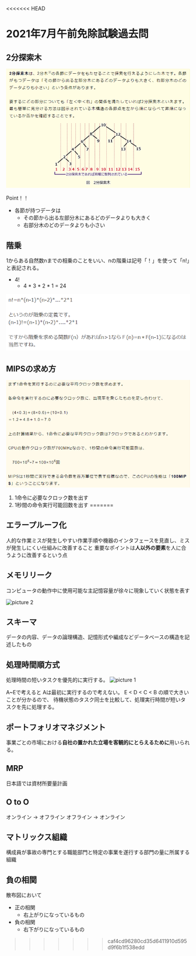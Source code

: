 <<<<<<< HEAD
# 2021年7月午前免除試験過去問

## 2分探索木
![picture 1](../../images/504bb9d5c0c49f732f6d9fdc86375cededb0f00c12deed6d72c88a26360b33ed.png)

Point！！
- 各節が持つデータは
  - その節から出る左部分木にあるどのデータよりも大きく
  - 右部分木のどのデータよりも小さい


## 階乗
1からある自然数nまでの相乗のことをいい、nの階乗は記号「！」を使って「n!」と表記される。

- 4!
  - 4 * 3 * 2 * 1 = 24

![picture 2](../../images/be7396cc793ba6795234714adff9676766ca8c8a6a9d3d9af8723492f37a852f.png)


## MIPSの求め方
![picture 3](../../images/2f901cf2600ec8d2e5f05a712d1a20d80e440d13be7a77d4420f17c7148e6582.png)

1. 1命令に必要なクロック数を出す
2. 1秒間の命令実行可能回数を出す
=======
## エラープルーフ化
人的な作業ミスが発生しやすい作業手順や機器のインタフェースを見直し、ミスが発生しにくい仕組みに改善すること
重要なポイントは**人以外の要素**を人に合うように改善するという点

## メモリリーク
コンピュータの動作中に使用可能な主記憶容量が徐々に現象していく状態を表す


![picture 2](../../../images/013b991b06f9c9aea25d037287bdbc06f72c02cab37a694a0ba987ffa6a03212.png)


## スキーマ
データの内容、データの論理構造、記憶形式や編成などデータベースの構造を記述したもの


## 処理時間順方式
処理時間の短いタスクを優先的に実行する。
![picture 1](../../../images/94c0b25e6147aa8a195d704b633eac16bafe419c8f19abbc31d92744256a547d.png)

A~Eで考えると
Aは最初に実行するので考えない。
E < D < C < B
の順で大きいことが分かるので、
待機状態のタスク同士を比較して、処理実行時間が短いタスクを先に処理する。


## ポートフォリオマネジメント
事業ごとの市場における**自社の置かれた立場を客観的にとらえるために**用いられる。


## MRP
日本語では資材所要量計画


## O to O
オンライン -> オフライン
オフライン -> オンライン


## マトリックス組織
構成員が事故の専門とする職能部門と特定の事業を遂行する部門の量に所属する組織


## 負の相関
散布図において
- 正の相関
  - 右上がりになっているもの
- 負の相関
  - 右下がりになっているもの
>>>>>>> caf4cd96280cd35d6411910d595d9f6b1f538edd
